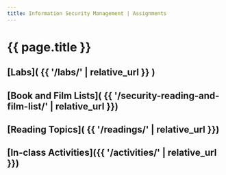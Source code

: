 ```yaml
---
title: Information Security Management | Assignments
---
```


# {{ page.title }}

<!-- {% include attribution.html %} -->

## [Labs]( {{ '/labs/' | relative_url }} )

## [Book and Film Lists]( {{ '/security-reading-and-film-list/' | relative_url }})

## [Reading Topics]( {{ '/readings/' | relative_url }})

## [In-class Activities]({{ '/activities/' | relative_url }})
